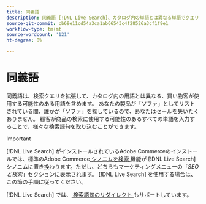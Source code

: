 ```yaml
---
title: 同義語
description: 同義語 [!DNL Live Search]、カタログ内の単語とは異なる単語でクエリを展開します。
source-git-commit: cb69e11cd54a3ca1ab66543c4f28526a3cf1f9e1
workflow-type: tm+mt
source-wordcount: '121'
ht-degree: 0%

---
```


# 同義語

同義語は、検索クエリを拡張して、カタログ内の用語とは異なる、買い物客が使用する可能性のある用語を含めます。 あなたの製品が「ソファ」としてリストされている間、誰かが「ソファ」を探しているので、あなたはセールを失いたくありません。 顧客が商品の検索に使用する可能性のあるすべての単語を入力することで、様々な検索語句を取り込むことができます。

>[!IMPORTANT]
>
>[!DNL Live Search] がインストールされているAdobe Commerceのインストールでは、標準のAdobe Commerce[ シノニムを検索 ](https://experienceleague.adobe.com/docs/commerce-admin/catalog/catalog/search/search-terms.html?lang=ja#search-synonyms) 機能が [!DNL Live Search] シノニムに置き換わります。ただし、どちらもマーケティングメニューの「*SEO と検索*」セクションに表示されます。 [!DNL Live Search] を使用する場合は、この節の手順に従ってください。

[!DNL Live Search] では、[ 検索語句のリダイレクト ](https://experienceleague.adobe.com/docs/commerce-admin/catalog/catalog/search/search-terms.html?lang=ja) もサポートしています。
